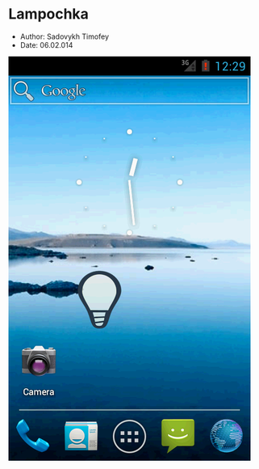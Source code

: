 Lampochka
=========
* Author: Sadovykh Timofey
* Date: 06.02.014

![Screenshot](https://github.com/likvidator22/Lampochka/blob/master/screenshots/device-2014-02-06-182914.png "Screenshot")



